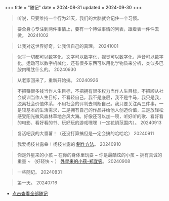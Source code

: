 +++
title = "随记"
date = 2024-08-31
updated = 2024-09-30
+++

> 听说，只要维持一个行为21天，我们的大脑就会记住一个习惯。

> 要全身心专注到两件事情上，要有一个待做事情的列表，跟着表一件件去做。  20241002

> 让我对这世界好奇，让我信自己的真理。  20241001

> 似乎一切都可以数字化，文字可以数字化，视觉可以数字化，声音可以数字化，运动可以数字机械化，还有很多东西可以用化学物质来分析，类似多巴胺内啡肽什么的。  20240930

> 从老家回来了，重新开始搞。    20240926

> 不把赚很多钱当作人生目标，不把拥有很多权力当作人生目标，不把顺从社会规训当作人生目标，不看轻自己，我不是底层，我不是牛马，我只是我，脱离社会价值体系，不用社会的评判去判断自己。我只要关注两三件事，一是较基本的生活需求，二是拥有自己的作品并给他人创造价值，三是放轻松感受阳光微风森林草地台风大海。好像还可以加一项，听好听的歌、看好看的电影、看好看的书、玩好玩的游戏嘿嘿（一定花销范围内）。  20240913

> 复活吧我的大番薯！（还没打算搞但是一定会搞的哈哈哈）  20240911

> 我爱杨枝甘露😁！杨枝甘露的 [制作方法](/resource/yangzhiganlu)。 20240910

> 你是外星来的小孩 ~ 在你的身体里玩耍 ~ 你是最酷炫的小孩 ~ 拥有真诚的重量 ~ （好轻快 ~ ） 
> <a href = "https://music.163.com/song?id=341952&uct2=U2FsdGVkX18JZjsPplSz10NJXq89j+13ZWNGrPn4v7U=" target="_blank">外星来的小孩-郑宜农</a>。    20240908

> 一些随记。    20240831

> 第一天。    20240716

- [点击查看全部随记](/archives/archives-all/)